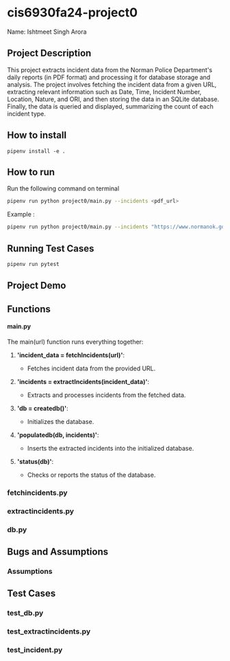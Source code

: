 # cis6930fa24-project0

Name: Ishtmeet Singh Arora

## Project Description
This project extracts incident data from the Norman Police Department's daily reports (in PDF format) and processing it for database storage and analysis. The project involves fetching the incident data from a given URL, extracting relevant information such as Date, Time, Incident Number, Location, Nature, and ORI, and then storing the data in an SQLite database. Finally, the data is queried and displayed, summarizing the count of each incident type.

## How to install

```
pipenv install -e .
```

## How to run
Run the following command on terminal
``` bash
pipenv run python project0/main.py --incidents <pdf_url>
```

Example :
``` bash
pipenv run python project0/main.py --incidents "https://www.normanok.gov/sites/default/files/documents/2024-08/2024-08-01_daily_incident_summary.pdf"
```

## Running Test Cases
```bash
pipenv run pytest
```

## Project Demo




## Functions

#### main.py 

The main(url) function runs everything together:

1. **'incident_data = fetchIncidents(url)'**:
   - Fetches incident data from the provided URL.

2. **'incidents = extractIncidents(incident_data)'**:
   - Extracts and processes incidents from the fetched data.

3. **'db = createdb()'**:
   - Initializes the database.

4. **'populatedb(db, incidents)'**:
   - Inserts the extracted incidents into the initialized database.

5. **'status(db)'**:
   - Checks or reports the status of the database.

### fetchincidents.py


### extractincidents.py


### db.py


## Bugs and Assumptions


### Assumptions


## Test Cases


### test_db.py


### test_extractincidents.py


### test_incident.py


